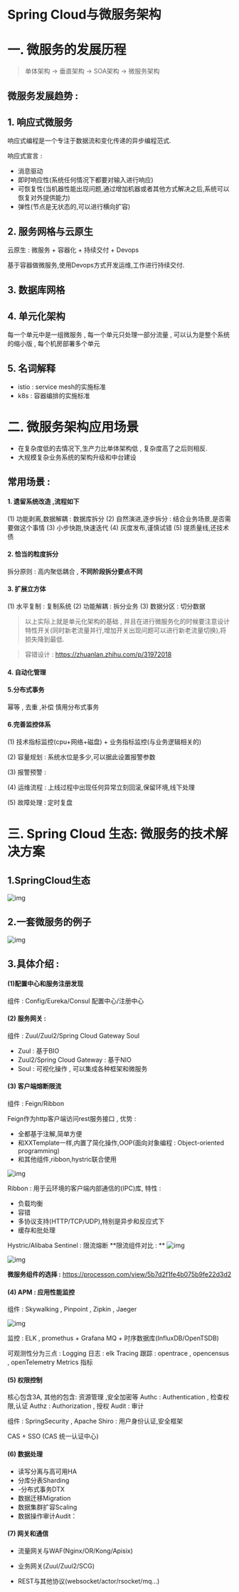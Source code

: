 # Spring Cloud与微服务架构 

# 一. 微服务的发展历程

> 单体架构 -> 垂直架构 -> SOA架构 -> 微服务架构

## 微服务发展趋势 : 

## 1. 响应式微服务

响应式编程是一个专注于数据流和变化传递的异步编程范式.

响应式宣言 : 
- 消息驱动
- 即时响应性(系统任何情况下都要对输入进行响应)
- 可恢复性(当机器性能出现问题,通过增加机器或者其他方式解决之后,系统可以恢复对外提供能力)
- 弹性(节点是无状态的,可以进行横向扩容)

## 2. 服务网格与云原生

云原生 : 微服务 + 容器化 + 持续交付 + Devops

基于容器做微服务,使用Devops方式开发运维,工作进行持续交付.

## 3. 数据库网格

## 4. 单元化架构

每一个单元中是一组微服务 , 每一个单元只处理一部分流量 , 可以认为是整个系统的缩小版 , 每个机房部署多个单元

## 5. 名词解释
- istio : service mesh的实施标准
- k8s : 容器编排的实施标准

# 二. 微服务架构应用场景 
- 在复杂度低的去情况下,生产力比单体架构低 , 复杂度高了之后则相反.
- 大规模复杂业务系统的架构升级和中台建设

## 常用场景 : 

#### 1. 遗留系统改造  ,流程如下
(1) 功能剥离,数据解耦 : 数据库拆分
(2) 自然演进,逐步拆分 : 结合业务场景,是否需要做这个事情
(3) 小步快跑,快速迭代
(4) 灰度发布,谨慎试错
(5) 提质量线,还技术债

#### 2. 恰当的粒度拆分

拆分原则 : 高内聚低耦合 , **不同阶段拆分要点不同**

#### 3.  扩展立方体
(1) 水平复制 : 复制系统
(2) 功能解耦 : 拆分业务
(3) 数据分区 : 切分数据

> 以上实际上就是单元化架构的基础 , 并且在进行微服务化的时候要注意设计特性开关(同时新老流量并行,增加开关出现问题可以进行新老流量切换),将损失降到最低.

> 容错设计 :  https://zhuanlan.zhihu.com/p/31972018

#### 4.  自动化管理

#### 5.分布式事务
幂等 , 去重 ,补偿
慎用分布式事务

#### 6.完善监控体系

(1) 技术指标监控(cpu+网络+磁盘) + 业务指标监控(与业务逻辑相关的)

(2) 容量规划 : 系统水位是多少,可以据此设置报警参数

(3) 报警预警 : 

(4) 运维流程 : 上线过程中出现任何异常立刻回滚,保留环境,线下处理

(5) 故障处理 : 定时复盘

# 三. Spring Cloud 生态: 微服务的技术解决方案
## 1.SpringCloud生态
![img](../../resources/java/微服务/SpringCloud.png)

## 2.一套微服务的例子

![img](../../resources/java/微服务/SpringCloudSample.png)

## 3.具体介绍 : 

#### (1)配置中心和服务注册发现 

组件 : Config/Eureka/Consul  配置中心/注册中心

#### (2) 服务网关 : 

组件 : Zuul/Zuul2/Spring Cloud Gateway  Soul

- Zuul : 基于BIO
- Zuul2/Spring Cloud Gateway : 基于NIO
- Soul : 可视化操作 , 可以集成各种框架和微服务
#### (3) 客户端熔断限流

组件 : Feign/Ribbon

Feign作为http客户端访问rest服务接口 , 优势 : 
- 全都基于注解,简单方便
- 和XXTemplate一样,内置了简化操作,OOP(面向对象编程 : Object-oriented programming)
- 和其他组件,ribbon,hystric联合使用

![img](../../resources/java/微服务/Feign.png)

Ribbon : 用于云环境的客户端内部通信的(IPC)库, 特性 : 
- 负载均衡
- 容错
- 多协议支持(HTTP/TCP/UDP),特别是异步和反应式下
- 缓存和批处理

Hystric/Alibaba Sentinel : 限流熔断
**限流组件对比 : **
![img](../../resources/java/微服务/fusingCompare.png)

![img](../../resources/java/微服务/cloudChoose.png)

**微服务组件的选择 :** 
https://processon.com/view/5b7d2f1fe4b075b9fe22d3d2

#### (4) APM : 应用性能监控

组件 : Skywalking , Pinpoint , Zipkin , Jaeger

![img](../../resources/java/微服务/ApmCompare.png)

监控 : 
ELK , promethus + Grafana
MQ + 时序数据库(InfluxDB/OpenTSDB)

可观测性分为三点 : 
Logging 日志 : elk
Tracing 跟踪 : opentrace , opencensus , openTelemetry
Metrics 指标

#### (5) 权限控制

核心包含3A, 其他的包含: 资源管理 ,安全加密等
Authc : Authentication , 检查权限,认证
Authz : Authorization , 授权
Audit : 审计

组件 : SpringSecurity , Apache Shiro : 用户身份认证,安全框架

CAS + SSO (CAS 统一认证中心)

#### (6) 数据处理

- 读写分离与高可用HA
- 分库分表Sharding
- -分布式事务DTX
- 数据迁移Migration
- 数据集群扩容Scaling
- 数据操作审计Audit：

#### (7) 网关和通信

- 流量网关与WAF(Nginx/OR/Kong/Apisix)

- 业务网关(Zuul/Zuul2/SCG)

- REST与其他协议(websocket/actor/rsocket/mq...)